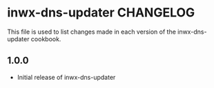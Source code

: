 inwx-dns-updater CHANGELOG
==========================

This file is used to list changes made in each version of the inwx-dns-updater cookbook.

1.0.0
-----
- Initial release of inwx-dns-updater
